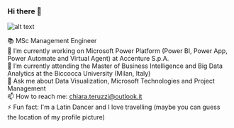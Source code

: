 ### Hi there 👋
![alt text](https://i.pinimg.com/originals/fc/ec/79/fcec797f703701aa371eb9042db915e7.gif)

📚 MSc Management Engineer  
🔭 I’m currently working on Microsoft Power Platform (Power BI, Power App, Power Automate and Virtual Agent) at Accenture S.p.A.  
🌱 I’m currently attending the Master of Business Intelligence and Big Data Analytics at the Biccocca University (Milan, Italy)  
💬 Ask me about Data Visualization, Microsoft Technologies and Project Management  
📫 How to reach me: chiara.teruzzi@outlook.it  
⚡ Fun fact: I'm a Latin Dancer and I love travelling (maybe you can guess the location of my profile picture)  



<!--
**ChiaraTeruzzi/ChiaraTeruzzi** is a ✨ _special_ ✨ repository because its `README.md` (this file) appears on your GitHub profile.

Here are some ideas to get you started:

- 👯 I’m looking to collaborate on ...
- 🤔 I’m looking for help with ...
- 😄 Pronouns: ...
-->
